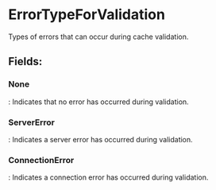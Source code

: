 # ErrorTypeForValidation

Types of errors that can occur during cache validation. 

## **Fields**:
### **None**
: Indicates that no error has occurred during validation. 
### **ServerError**
: Indicates a server error has occurred during validation. 
### **ConnectionError**
: Indicates a connection error has occurred during validation. 